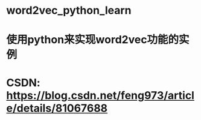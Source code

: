 # word2vec_python_learn
# 使用python来实现word2vec功能的实例
# CSDN: https://blog.csdn.net/feng973/article/details/81067688
